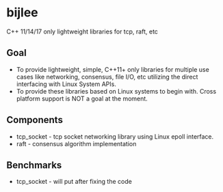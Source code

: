 # bijlee
C++ 11/14/17 only lightweight libraries for tcp, raft, etc

## Goal
* To provide lightweight, simple, C++11+ only libraries for multiple use cases like networking, consensus, file I/O, etc utilizing the direct interfacing with Linux System APIs.
* To provide these libraries based on Linux systems to begin with. Cross platform support is NOT a goal at the moment.

## Components
* tcp_socket - tcp socket networking library using Linux epoll interface.
* raft - consensus algorithm implementation

## Benchmarks
* tcp_socket - will put after fixing the code